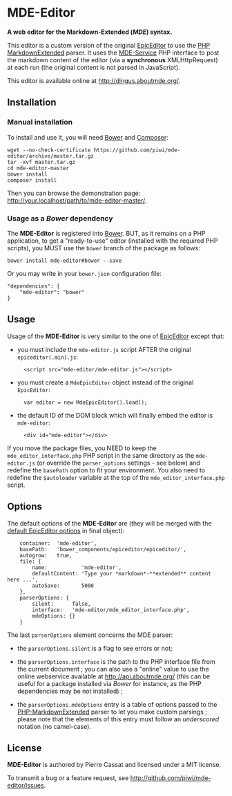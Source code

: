 MDE-Editor
==========

**A web editor for the Markdown-Extended (*MDE*) syntax.**

This editor is a custom version of the original [EpicEditor](http://epiceditor.com/)
to use the [PHP MarkdownExtended](http://github.com/piwi/markdown-extended) parser.
It uses the [MDE-Service](http://github.com/piwi/mde-service) PHP interface to post 
the markdown content of the editor (via a **synchronous** XMLHttpRequest) at each run 
(the original content is not parsed in JavaScript).

This editor is available online at <http://dingus.aboutmde.org/>.


Installation
------------

### Manual installation

To install and use it, you will need [Bower](http://bower.io/) and [Composer](http://getcomposer.org/):

    wget --no-check-certificate https://github.com/piwi/mde-editor/archive/master.tar.gz
    tar -xvf master.tar.gz
    cd mde-editor-master
    bower install
    composer install

Then you can browse the demonstration page: <http://your.localhost/path/to/mde-editor-master/>.

### Usage as a *Bower* dependency

The **MDE-Editor** is registered into [Bower](http://bower.io/search/?q=mde-editor). BUT, as
it remains on a PHP application, to get a "ready-to-use" editor (installed with the required
PHP scripts), you MUST use the `bower` branch of the package as follows:

    bower install mde-editor#bower --save

Or you may write in your `bower.json` configuration file:

    "dependencies": {
        "mde-editor": "bower"
    }


Usage
-----

Usage of the **MDE-Editor** is very similar to the one of [EpicEditor](http://epiceditor.com/#quick-start)
except that:

- you must include the `mde-editor.js` script AFTER the original `epiceditor(.min).js`:

        <script src="mde-editor/mde-editor.js"></script>

- you must create a `MdeEpicEditor` object instead of the original `EpicEditor`:
 
        var editor = new MdeEpicEditor().load();

- the default ID of the DOM block which will finally embed the editor is `mde-editor`:

        <div id="mde-editor"></div>

If you move the package files, you NEED to keep the `mde_editor_interface.php` PHP script
in the same directory as the `mde-editor.js` (or override the `parser_options` settings - 
see below) and redefine the `basePath` option to fit your environment. You also need to 
redefine the `$autoloader` variable at the top of the `mde_editor_interface.php` script.


Options
-------

The default options of the **MDE-Editor** are (they will be merged with the 
[default EpicEditor options](http://epiceditor.com/#epiceditoroptions) in final object):

        container:  'mde-editor',
        basePath:   'bower_components/epiceditor/epiceditor/',
        autogrow:   true,
        file: {
            name:           'mde-editor',
            defaultContent: 'Type your *markdown*-**extended** content here ...',
            autoSave:       5000
        },
        parserOptions: {
            silent:      false,
            interface:   'mde-editor/mde_editor_interface.php',
            mdeOptions: {}
        }

The last `parserOptions` element concerns the MDE parser:

-   the `parserOptions.silent` is a flag to see errors or not;

-   the `parserOptions.interface` is the path to the PHP interface file from the
    current document ; you can also use a "online" value to use the online webservice
    available at <http://api.aboutmde.org/> (this can be useful for a package installed
    via *Bower* for instance, as the PHP dependencies may be not installed) ;

-   the `parserOptions.mdeOptions` entry is a table of options passed to the 
    [PHP-MarkdownExtended](https://github.com/piwi/markdown-extended#php-script-usage) 
    parser to let you make custom parsings ; please note that the elements of this
    entry must follow an *underscored* notation (no camel-case).


License
-------

**MDE-Editor** is authored by Pierre Cassat and licensed under a MIT license.

To transmit a bug or a feature request, see <http://github.com/piwi/mde-editor/issues>.
